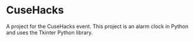 # CuseHacks
A project for the CuseHacks event.
This project is an alarm clock in Python and uses the Tkinter Python library.

